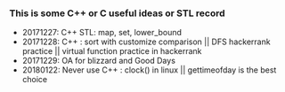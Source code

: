   ### This is some C++ or C useful ideas or STL record
  + 20171227: C++ STL: map, set, lower_bound <br>
  + 20171228: C++ : sort with customize comparison || DFS hackerrank practice || virtual function practice in hackerrank <br>
  + 20171229: OA for blizzard and Good Days <br>
  + 20180122: Never use C++ : clock() in linux  || gettimeofday is the best choice
 
